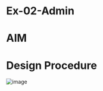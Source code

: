 # Ex-02-Admin

# AIM


# Design Procedure
![image](https://github.com/Madhavareddy09/ODD2023-WT-Ex-02-Admin/assets/145742470/93291ddc-edcb-47d6-a20a-2cbc63f5edae)


